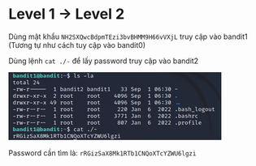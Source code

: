 # Level 1 -> Level 2
Dùng mật khẩu `NH2SXQwcBdpmTEzi3bvBHMM9H66vVXjL` truy cập vào bandit1 (Tương tự như cách tuy cập vào bandit0)

Dùng lệnh `cat ./-` để lấy password truy cập vào bandit2

![level1_2](level1_2.png)

Password cần tìm là: `rRGizSaX8Mk1RTb1CNQoXTcYZWU6lgzi`
